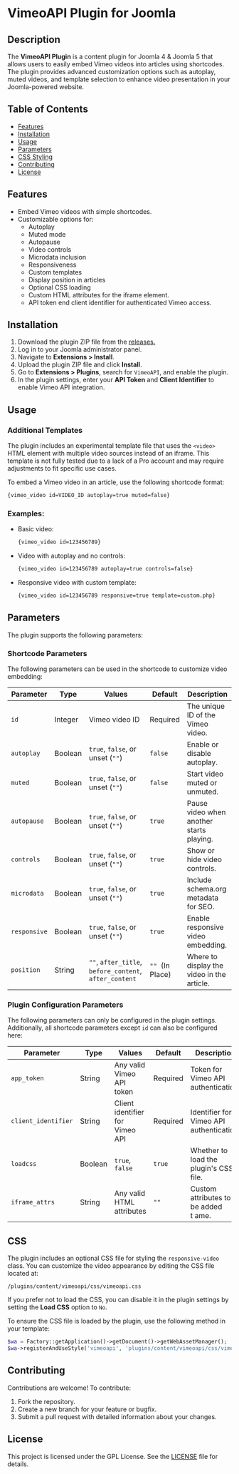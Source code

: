 # VimeoAPI Plugin for Joomla



## Description

The **VimeoAPI Plugin** is a content plugin for Joomla 4 & Joomla 5 that allows users to easily embed Vimeo videos into articles using shortcodes. The plugin provides advanced customization options such as autoplay, muted videos, and template selection to enhance video presentation in your Joomla-powered website.

## Table of Contents

- [Features](#features)
- [Installation](#installation)
- [Usage](#usage)
- [Parameters](#parameters)
- [CSS Styling](#css-styling)
- [Contributing](#contributing)
- [License](#license)

## Features

- Embed Vimeo videos with simple shortcodes.
- Customizable options for:
  - Autoplay
  - Muted mode
  - Autopause
  - Video controls
  - Microdata inclusion
  - Responsiveness
  - Custom templates
  - Display position in articles
  - Optional CSS loading
  - Custom HTML attributes for the iframe element.
  - API token end client identifier for authenticated Vimeo access.

## Installation

1. Download the plugin ZIP file from the [releases](https://github.com/your-repo/vimeoapi/releases)[.](https://github.com/your-repo/vimeoapi/releases)
2. Log in to your Joomla administrator panel.
3. Navigate to **Extensions > Install**.
4. Upload the plugin ZIP file and click **Install**.
5. Go to **Extensions > Plugins**, search for `VimeoAPI`, and enable the plugin.
6. In the plugin settings, enter your **API Token** and **Client Identifier** to enable Vimeo API integration.

## Usage

### Additional Templates

The plugin includes an experimental template file that uses the `<video>` HTML element with multiple video sources instead of an iframe. This template is not fully tested due to a lack of a Pro account and may require adjustments to fit specific use cases.

To embed a Vimeo video in an article, use the following shortcode format:

```html
{vimeo_video id=VIDEO_ID autoplay=true muted=false}
```

### Examples:

- Basic video:
  ```html
  {vimeo_video id=123456789}
  ```
- Video with autoplay and no controls:
  ```html
  {vimeo_video id=123456789 autoplay=true controls=false}
  ```
- Responsive video with custom template:
  ```html
  {vimeo_video id=123456789 responsive=true template=custom.php}
  ```

## Parameters

The plugin supports the following parameters:

### Shortcode Parameters

The following parameters can be used in the shortcode to customize video embedding:

| Parameter    | Type    | Values                                                 | Default          | Description                                |
| ------------ | ------- | ------------------------------------------------------ | ---------------- | ------------------------------------------ |
| `id`         | Integer | Vimeo video ID                                         | Required         | The unique ID of the Vimeo video.          |
| `autoplay`   | Boolean | `true`, `false`, or unset (`""`)                       | `false`          | Enable or disable autoplay.                |
| `muted`      | Boolean | `true`, `false`, or unset (`""`)                       | `false`          | Start video muted or unmuted.              |
| `autopause`  | Boolean | `true`, `false`, or unset (`""`)                       | `true`           | Pause video when another starts playing.   |
| `controls`   | Boolean | `true`, `false`, or unset (`""`)                       | `true`           | Show or hide video controls.               |
| `microdata`  | Boolean | `true`, `false`, or unset (`""`)                       | `true`           | Include schema.org metadata for SEO.       |
| `responsive` | Boolean | `true`, `false`, or unset (`""`)                       | `true`           | Enable responsive video embedding.         |
| `position`   | String  | `""`, `after_title`, `before_content`, `after_content` | `""`  (In Place) | Where to display the video in the article. |



### Plugin Configuration Parameters

The following parameters can only be configured in the plugin settings. Additionally, all shortcode parameters except `id` can also be configured here:

| Parameter           | Type    | Values                          | Default  | Description                              |
| ------------------- | ------- | ------------------------------- | -------- | ---------------------------------------- |
| `app_token`         | String  | Any valid Vimeo API token       | Required | Token for Vimeo API authentication.      |
| `client_identifier` | String  | Client identifier for Vimeo API | Required | Identifier for Vimeo API authentication. |
| `loadcss`           | Boolean | `true`, `false`                 | `true`   | Whether to load the plugin's CSS file.   |
| `iframe_attrs`      | String  | Any valid HTML attributes       | `""`     | Custom attributes to be added t ame.     |

## CSS&#x20;

The plugin includes an optional CSS file for styling the `responsive-video` class. You can customize the video appearance by editing the CSS file located at:

```
/plugins/content/vimeoapi/css/vimeoapi.css
```

If you prefer not to load the CSS, you can disable it in the plugin settings by setting the **Load CSS** option to `No`.

To ensure the CSS file is loaded by the plugin, use the following method in your template:

```php
$wa = Factory::getApplication()->getDocument()->getWebAssetManager();
$wa->registerAndUseStyle('vimeoapi', 'plugins/content/vimeoapi/css/vimeoapi.css');
```

## Contributing

Contributions are welcome! To contribute:

1. Fork the repository.
2. Create a new branch for your feature or bugfix.
3. Submit a pull request with detailed information about your changes.

## License

This project is licensed under the GPL License. See the [LICENSE](LICENSE) file for details.

